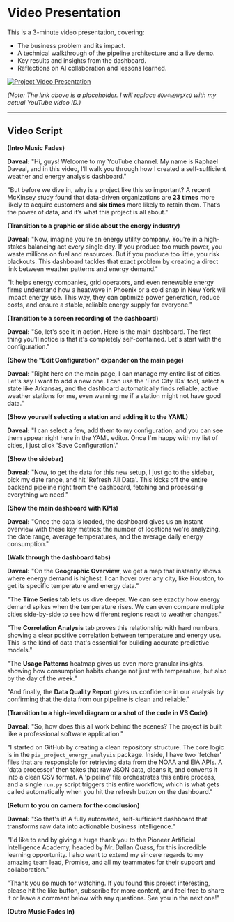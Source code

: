 # Video Presentation

This is a 3-minute video presentation, covering:
* The business problem and its impact.
* A technical walkthrough of the pipeline architecture and a live demo.
* Key results and insights from the dashboard.
* Reflections on AI collaboration and lessons learned.

[![Project Video Presentation](http://img.youtube.com/vi/dQw4w9WgXcQ/0.jpg)](http://www.youtube.com/watch?v=dQw4w9WgXcQ "Project Video Presentation")

*(Note: The link above is a placeholder. I will replace `dQw4w9WgXcQ` with my actual YouTube video ID.)*

---

## Video Script

**(Intro Music Fades)**

**Daveal:**
"Hi, guys! Welcome to my YouTube channel. My name is Raphael Daveal, and in this video, I’ll walk you through how I created a self-sufficient weather and energy analysis dashboard."

"But before we dive in, why is a project like this so important? A recent McKinsey study found that data-driven organizations are **23 times** more likely to acquire customers and **six times** more likely to retain them. That’s the power of data, and it’s what this project is all about."

**(Transition to a graphic or slide about the energy industry)**

**Daveal:**
"Now, imagine you're an energy utility company. You're in a high-stakes balancing act every single day. If you produce too much power, you waste millions on fuel and resources. But if you produce too little, you risk blackouts. This dashboard tackles that exact problem by creating a direct link between weather patterns and energy demand."

"It helps energy companies, grid operators, and even renewable energy firms understand how a heatwave in Phoenix or a cold snap in New York will impact energy use. This way, they can optimize power generation, reduce costs, and ensure a stable, reliable energy supply for everyone."

**(Transition to a screen recording of the dashboard)**

**Daveal:**
"So, let's see it in action. Here is the main dashboard. The first thing you'll notice is that it's completely self-contained. Let's start with the configuration."

**(Show the "Edit Configuration" expander on the main page)**

**Daveal:**
"Right here on the main page, I can manage my entire list of cities. Let's say I want to add a new one. I can use the 'Find City IDs' tool, select a state like Arkansas, and the dashboard automatically finds reliable, active weather stations for me, even warning me if a station might not have good data."

**(Show yourself selecting a station and adding it to the YAML)**

**Daveal:**
"I can select a few, add them to my configuration, and you can see them appear right here in the YAML editor. Once I'm happy with my list of cities, I just click 'Save Configuration'."

**(Show the sidebar)**

**Daveal:**
"Now, to get the data for this new setup, I just go to the sidebar, pick my date range, and hit 'Refresh All Data'. This kicks off the entire backend pipeline right from the dashboard, fetching and processing everything we need."

**(Show the main dashboard with KPIs)**

**Daveal:**
"Once the data is loaded, the dashboard gives us an instant overview with these key metrics: the number of locations we're analyzing, the date range, average temperatures, and the average daily energy consumption."

**(Walk through the dashboard tabs)**

**Daveal:**
"On the **Geographic Overview**, we get a map that instantly shows where energy demand is highest. I can hover over any city, like Houston, to get its specific temperature and energy data."

"The **Time Series** tab lets us dive deeper. We can see exactly how energy demand spikes when the temperature rises. We can even compare multiple cities side-by-side to see how different regions react to weather changes."

"The **Correlation Analysis** tab proves this relationship with hard numbers, showing a clear positive correlation between temperature and energy use. This is the kind of data that's essential for building accurate predictive models."

"The **Usage Patterns** heatmap gives us even more granular insights, showing how consumption habits change not just with temperature, but also by the day of the week."

"And finally, the **Data Quality Report** gives us confidence in our analysis by confirming that the data from our pipeline is clean and reliable."

**(Transition to a high-level diagram or a shot of the code in VS Code)**

**Daveal:**
"So, how does this all work behind the scenes? The project is built like a professional software application."

"I started on GitHub by creating a clean repository structure. The core logic is in the `pia_project_energy_analysis` package. Inside, I have two 'fetcher' files that are responsible for retrieving data from the NOAA and EIA APIs. A 'data processor' then takes that raw JSON data, cleans it, and converts it into a clean CSV format. A 'pipeline' file orchestrates this entire process, and a single `run.py` script triggers this entire workflow, which is what gets called automatically when you hit the refresh button on the dashboard."

**(Return to you on camera for the conclusion)**

**Daveal:**
"So that's it! A fully automated, self-sufficient dashboard that transforms raw data into actionable business intelligence."

"I'd like to end by giving a huge thank you to the Pioneer Artificial Intelligence Academy, headed by Mr. Dallan Quass, for this incredible learning opportunity. I also want to extend my sincere regards to my amazing team lead, Promise, and all my teammates for their support and collaboration."

"Thank you so much for watching. If you found this project interesting, please hit the like button, subscribe for more content, and feel free to share it or leave a comment below with any questions. See you in the next one!"

**(Outro Music Fades In)**
